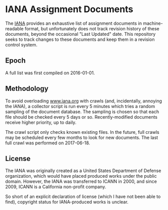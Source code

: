 # IANA Assignment Documents

The [IANA](http://www.iana.org/) provides an exhaustive list of assignment documents in machine-readable format, but unfortunately does not track revision history of these documents, beyond the occasional "Last Updated" date.
This repository seeks to track changes to these documents and keep them in a revision control system.

## Epoch

A full list was first compiled on 2016-01-01.

## Methodology

To avoid overloading www.iana.org with crawls (and, incidentally, annoying the IANA), a collector script is run every 5 minutes which tries a random sampling of the document database.
The sampling is chosen so that each file should be checked every 5 days or so.
Recently-modified documents receive higher priority, up to daily.

The crawl script only checks known existing files.
In the future, full crawls may be scheduled every few months to look for new documents.
The last full crawl was performed on 2017-06-18.

## License

The IANA was originally created as a United States Department of Defense organization, which would have placed produced works under the public domain.
However, the IANA was transferred to ICANN in 2000, and since 2009, ICANN is a California non-profit company.

So short of an explicit declaration of license (which I have not been able to find), copyright status for IANA-produced works is unclear.
